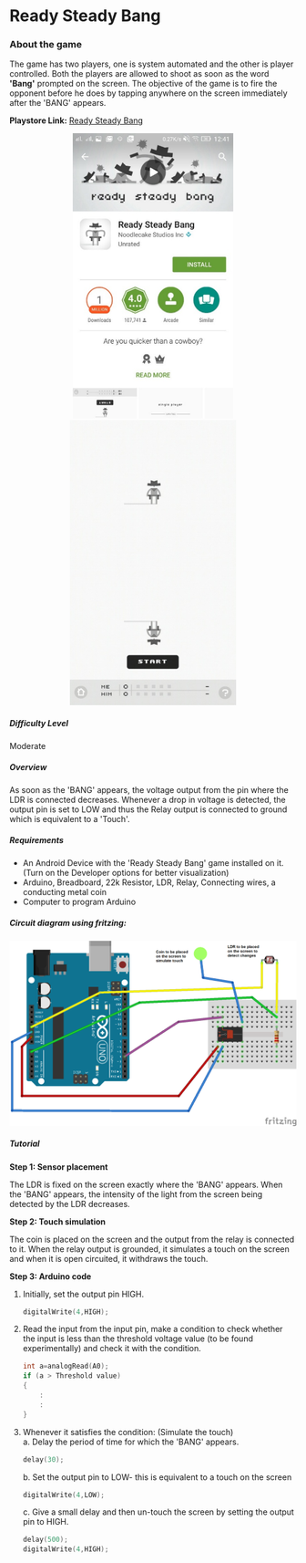 # Ready Steady Bang

### About the game

The game has two players, one is system automated and the other is player controlled. Both the players are allowed to shoot as soon as the word **'Bang'** prompted on the screen. The objective of the game is to fire the opponent before he does by tapping anywhere on the screen immediately after the 'BANG' appears.

**Playstore Link:**  [Ready Steady Bang](https://play.google.com/store/apps/details?id=com.noodlecake.rsb&hl=en)

<!-- Some Bootstrap segments are needed for front end because of markdown limitations-->
<div class="row" style="text-align:center;">
	<img src="/Images/BangPlaystore.png" alt="Play Store Image" height="500px"> 
	<img src="/Images/BangGameplay.png" alt="Game Play Image" height="500px">
</div>
<!-- End Bootstrap segment -->

##### Difficulty Level
Moderate

##### Overview

As soon as the 'BANG' appears, the voltage output from the pin where the LDR is connected decreases. Whenever a drop in voltage is detected, the output pin is set to LOW and thus the Relay output is connected to ground which is equivalent to a 'Touch'.
 



##### Requirements
* An Android Device with the 'Ready Steady Bang' game installed on it. (Turn on the  Developer options for better visualization)
* Arduino, Breadboard, 22k Resistor, LDR, Relay, Connecting wires, a conducting metal coin
* Computer to program Arduino
 
##### Circuit diagram using fritzing:
<img src='/Images/BangFritzing.png'>

##### Tutorial

**Step 1: Sensor placement**

The LDR is fixed on the screen exactly where the 'BANG' appears. When the 'BANG' appears, the intensity of the light from the screen being detected by the LDR decreases.

**Step 2: Touch simulation**

The coin is placed on the screen and the output from the relay is connected to it. When the relay output is grounded, it simulates a touch on the screen and when it is open circuited, it withdraws the touch.

**Step 3: Arduino code**

1. Initially, set the output pin HIGH.
	```C              
	digitalWrite(4,HIGH);
	```
2. Read the input from the input pin, make a condition to check whether the input is less than the threshold voltage value (to be found experimentally) and check it with the condition.
	```C
	int a=analogRead(A0);
    if (a > Threshold value)
    {
    	:
    	:
    }
    ```

3. Whenever it satisfies the condition: (Simulate the touch)<br>
	a. Delay the period of time for which the 'BANG' appears.
	```C
	delay(30);
	```
	b. Set the output pin to LOW- this is equivalent to a touch on the screen
	```C
	digitalWrite(4,LOW);
	```
	c. Give a small delay and then un-touch the screen by setting the output pin to HIGH.
	```C
	delay(500);
	digitalWrite(4,HIGH);
	```